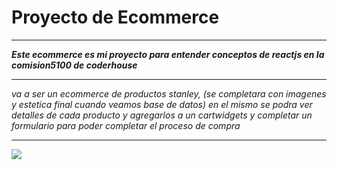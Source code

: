 # Proyecto de Ecommerce 


---
**_Este ecommerce es mi proyecto para entender conceptos de reactjs en la comision5100 de coderhouse_**

---

_va a ser un ecommerce de productos stanley, (se completara con imagenes y estetica final cuando veamos base de datos) en el mismo se podra ver detalles de cada producto y agregarlos a un cartwidgets y completar un formulario para poder completar el proceso de compra_


---
![](/src/assets/Animation.gif)